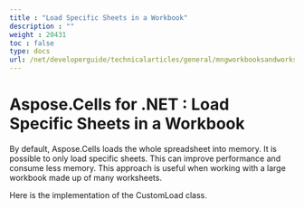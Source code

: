 ```yaml
---
title : "Load Specific Sheets in a Workbook" 
description : "" 
weight : 20431 
toc : false
type: docs
url: /net/developerguide/technicalarticles/general/mngworkbooksandworksheets/load+specific+sheets+in+a+workbook/
---
```


# Aspose.Cells for .NET : Load Specific Sheets in a Workbook


By default, Aspose.Cells loads the whole spreadsheet into memory. It is possible to only load specific sheets. This can improve performance and consume less memory. This approach is useful when working with a large workbook made up of many worksheets.

  
  

Here is the implementation of the CustomLoad class.

  

